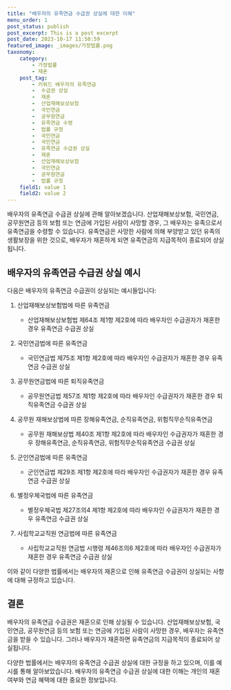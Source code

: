 ```yaml
---
title: "배우자의 유족연금 수급권 상실에 대한 이해"
menu_order: 1
post_status: publish
post_excerpt: This is a post excerpt
post_date: 2023-10-17 11:50:59
featured_image: _images/가정법률.png
taxonomy:
    category:
        - 가정법률
        - 재혼
    post_tag:
        - 키워드 배우자의 유족연금
        -  수급권 상실
        -  재혼
        -  산업재해보상보험
        -  국민연금
        -  공무원연금
        -  유족연금 수령
        -  법률 규정
        -  국민연금
        -  국민연금
        -  유족연금 수급권 상실
        -  재혼
        -  산업재해보상보험
        -  국민연금
        -  공무원연금
        -  법률 규정
    field1: value 1
    field2: value 2
---
```



배우자의 유족연금 수급권 상실에 관해 알아보겠습니다. 산업재해보상보험, 국민연금, 공무원연금 등의 보험 또는 연금에 가입된 사람이 사망할 경우, 그 배우자는 유족으로서 유족연금을 수령할 수 있습니다. 유족연금은 사망한 사람에 의해 부양받고 있던 유족의 생활보장을 위한 것으로, 배우자가 재혼하게 되면 유족연금의 지급목적이 종료되어 상실됩니다.

## 배우자의 유족연금 수급권 상실 예시

다음은 배우자의 유족연금 수급권이 상실되는 예시들입니다:

1. 산업재해보상보험법에 따른 유족연금
   - 산업재해보상보험법 제64조 제1항 제2호에 따라 배우자인 수급권자가 재혼한 경우 유족연금 수급권 상실

2. 국민연금법에 따른 유족연금
   - 국민연금법 제75조 제1항 제2호에 따라 배우자인 수급권자가 재혼한 경우 유족연금 수급권 상실

3. 공무원연금법에 따른 퇴직유족연금
   - 공무원연금법 제57조 제1항 제2호에 따라 배우자인 수급권자가 재혼한 경우 퇴직유족연금 수급권 상실

4. 공무원 재해보상법에 따른 장해유족연금, 순직유족연금, 위험직무순직유족연금
   - 공무원 재해보상법 제40조 제1항 제2호에 따라 배우자인 수급권자가 재혼한 경우 장해유족연금, 순직유족연금, 위험직무순직유족연금 수급권 상실

5. 군인연금법에 따른 유족연금
   - 군인연금법 제29조 제1항 제2호에 따라 배우자인 수급권자가 재혼한 경우 유족연금 수급권 상실

6. 별정우체국법에 따른 유족연금
   - 별정우체국법 제27조의4 제1항 제2호에 따라 배우자인 수급권자가 재혼한 경우 유족연금 수급권 상실

7. 사립학교교직원 연금법에 따른 유족연금
   - 사립학교교직원 연금법 시행령 제46조의6 제2호에 따라 배우자인 수급권자가 재혼한 경우 유족연금 수급권 상실

이와 같이 다양한 법률에서는 배우자의 재혼으로 인해 유족연금 수급권이 상실되는 사항에 대해 규정하고 있습니다.

## 결론

배우자의 유족연금 수급권은 재혼으로 인해 상실될 수 있습니다. 산업재해보상보험, 국민연금, 공무원연금 등의 보험 또는 연금에 가입된 사람이 사망한 경우, 배우자는 유족연금을 받을 수 있습니다. 그러나 배우자가 재혼하면 유족연금의 지급목적이 종료되어 상실됩니다.

다양한 법률에서는 배우자의 유족연금 수급권 상실에 대한 규정을 하고 있으며, 이를 예시를 통해 알아보았습니다. 배우자의 유족연금 수급권 상실에 대한 이해는 개인의 재혼 여부와 연금 혜택에 대한 중요한 정보입니다.

